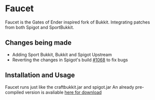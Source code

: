 Faucet
===========

Faucet is the Gates of Ender inspired fork of Bukkit. Integrating patches from both Spigot and SportBukkit. 




Changes being made
-----------
 - Adding Sport Bukkit, Bukkit and Spigot Upstream
 - Reverting the changes in Spigot's build [#1068](http://ci.md-5.net/job/Spigot/1068/changes) to fix bugs



Installation and Usage 
-----------
Faucet runs just like the craftbukkit.jar and spigot.jar
An already pre-compiled version is avaliable [here for download](http://gatesofender.net/job/Faucet/)
